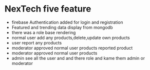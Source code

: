 # NexTech five feature
- firebase Authentication added for login and registration
- Featured and trending data display from mongodb 
- there was a role base rendering
- normal user add any products,delete,update own products
- user report any products
- moderator approved normal user products reported product 
- moderator approved normal user products 
- admin see all the user and and there role and kame them admin or moderator
